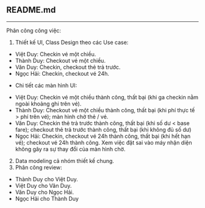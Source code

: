 ## README.md
---
Phân công công việc:
1. Thiết kế UI, Class Design theo các Use case:
- Việt Duy: Checkin vé một chiều.
- Thành Duy: Checkout vé một chiều.
- Văn Duy: Checkin, checkout thẻ trả trước.
- Ngọc Hải: Checkin, checkout vé 24h.
* Chi tiết các màn hình UI: 
- Việt Duy: Checkin vé một chiều thành công, thất bại (khi ga checkin nằm ngoài khoảng ghi trên vé).
- Thành Duy: Checkout vé một chiều thành công, thất bại (khi phí thực tế > phí trên vé); màn hình chờ thẻ / vé.
- Văn Duy: Checkin thẻ trả trước thành công, thất bại (khi số dư < base fare); checkout thẻ trả trước thành công, thất bại (khi không đủ số dư) 
- Ngọc Hải: Checkin, checkout vé 24h thành công, thất bại (khi hết hạn vé); checkout vé 24h thành công.
Xem việc đặt sai vào máy nhận diện không gây ra sự thay đổi của màn hình chờ.
2. Data modeling cả nhóm thiết kế chung.
3. Phân công review:
- Thành Duy cho Việt Duy.
- Việt Duy cho Văn Duy.
- Văn Duy cho Ngọc Hải.
- Ngọc Hải cho Thành Duy

